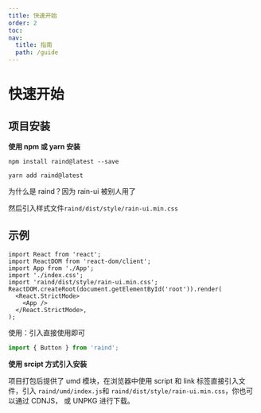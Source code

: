```yaml
---
title: 快速开始
order: 2
toc:
nav:
  title: 指南
  path: /guide
---
```


# 快速开始

## 项目安装

**使用 npm 或 yarn 安装**

```shell
npm install raind@latest --save
```

```shell
yarn add raind@latest
```

为什么是 raind？因为 rain-ui 被别人用了

然后引入样式文件`raind/dist/style/rain-ui.min.css`

## 示例

```tsx
import React from 'react';
import ReactDOM from 'react-dom/client';
import App from './App';
import './index.css';
import 'raind/dist/style/rain-ui.min.css';
ReactDOM.createRoot(document.getElementById('root')).render(
  <React.StrictMode>
    <App />
  </React.StrictMode>,
);
```

使用：引入直接使用即可

```jsx
import { Button } from 'raind';
```

**使用 srcipt 方式引入安装**

项目打包后提供了 umd 模块，在浏览器中使用 script 和 link 标签直接引入文件，引入 `raind/umd/index.js`和 `raind/dist/style/rain-ui.min.css`，你也可以通过 CDNJS， 或 UNPKG 进行下载。
